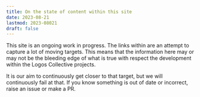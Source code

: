 ```yaml
---
title: On the state of content within this site
date: 2023-08-21
lastmod: 2023-08021
draft: false
---
```


This site is an ongoing work in progress. The links within are an attempt to capture a lot of moving targets. This means that the information here may or may not be the bleeding edge of what is true with respect the development within the Logos Collective projects. 

It is our aim to continuously get closer to that target, but we will continuously fail at that. If you know something is out of date or incorrect, raise an issue or make a PR. 